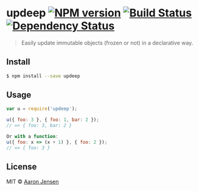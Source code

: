 # updeep [![NPM version][npm-image]][npm-url] [![Build Status][travis-image]][travis-url] [![Dependency Status][daviddm-image]][daviddm-url] 
> Easily update immutable objects (frozen or not) in a declarative way.


## Install

```sh
$ npm install --save updeep
```


## Usage

```js
var u = require('updeep');

u({ foo: 3 }, { foo: 1, bar: 2 });
// => { foo: 3, bar: 2 }

Or with a function:
u({ foo: x => (x + 1) }, { foo: 2 });
// => { foo: 3 }
```

## License

MIT © [Aaron Jensen](https://twitter.com/aaronjensen)


[npm-image]: https://badge.fury.io/js/updeep.svg
[npm-url]: https://npmjs.org/package/updeep
[travis-image]: https://travis-ci.org/updeep.svg?branch=master
[travis-url]: https://travis-ci.org/updeep
[daviddm-image]: https://david-dm.org/updeep.svg?theme=shields.io
[daviddm-url]: https://david-dm.org/updeep
